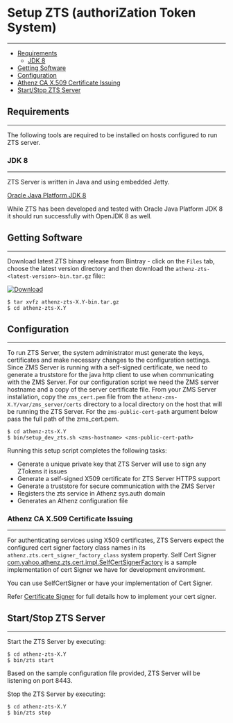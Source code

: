 # Setup ZTS (authoriZation Token System)
----------------------------------------

* [Requirements](#requirements)
    * [JDK 8](#jdk-8)
* [Getting Software](#getting-software)
* [Configuration](#configuration)
* [Athenz CA X.509 Certificate Issuing](#athenz-ca-x509-certificate-issuing)
* [Start/Stop ZTS Server](#startstop-zts-server)

## Requirements
---------------

The following tools are required to be installed on hosts
configured to run ZTS server.

### JDK 8
---------

ZTS Server is written in Java and using embedded Jetty.

[Oracle Java Platform JDK 8](http://www.oracle.com/technetwork/java/javase/downloads/jdk8-downloads-2133151.html)

While ZTS has been developed and tested with Oracle Java Platform JDK 8
it should run successfully with OpenJDK 8 as well.

## Getting Software
-------------------

Download latest ZTS binary release from Bintray - click on the `Files` tab,
choose the latest version directory and then download the
`athenz-zts-<latest-version>-bin.tar.gz` file::

[ ![Download](https://api.bintray.com/packages/yahoo/maven/athenz-zts/images/download.svg) ](https://bintray.com/yahoo/maven/athenz-zts/_latestVersion)

```shell
$ tar xvfz athenz-zts-X.Y-bin.tar.gz
$ cd athenz-zts-X.Y
```

## Configuration
----------------

To run ZTS Server, the system administrator must generate the keys,
certificates and make necessary changes to the configuration settings.
Since ZMS Server is running with a self-signed certificate, we need to
generate a truststore for the java http client to use when communicating
with the ZMS Server. For our configuration script we need the ZMS server
hostname and a copy of the server certificate file. From your ZMS Server
installation, copy the `zms_cert.pem` file from the
`athenz-zms-X.Y/var/zms_server/certs` directory to a local directory on the
host that will be running the ZTS Server. For the `zms-public-cert-path`
argument below pass the full path of the zms_cert.pem.

```shell
$ cd athenz-zts-X.Y
$ bin/setup_dev_zts.sh <zms-hostname> <zms-public-cert-path>
```

Running this setup script completes the following tasks:

* Generate a unique private key that ZTS Server will use to sign any ZTokens it issues
* Generate a self-signed X509 certificate for ZTS Server HTTPS support
* Generate a truststore for secure communication with the ZMS Server
* Registers the zts service in Athenz sys.auth domain
* Generates an Athenz configuration file

### Athenz CA X.509 Certificate Issuing
---------------------------------------

For authenticating services using X509 certificates, ZTS Servers expect 
the configured cert signer factory class names in its `athenz.zts.cert_signer_factory_class` system property.
Self Cert Signer [com.yahoo.athenz.zts.cert.impl.SelfCertSignerFactory](https://github.com/AthenZ/athenz/blob/master/servers/zts/src/main/java/com/yahoo/athenz/zts/cert/impl/SelfCertSigner.java)
is a sample implementation of cert Signer we have for development environment.

You can use SelfCertSigner or have your implementation of Cert Signer.
 
Refer [Certificate Signer](cert_signer.md) for full details how to implement your cert signer.

## Start/Stop ZTS Server
------------------------

Start the ZTS Server by executing:

```shell
$ cd athenz-zts-X.Y
$ bin/zts start
```

Based on the sample configuration file provided, ZTS Server will be listening
on port 8443.

Stop the ZTS Server by executing:

```shell
$ cd athenz-zts-X.Y
$ bin/zts stop
```
